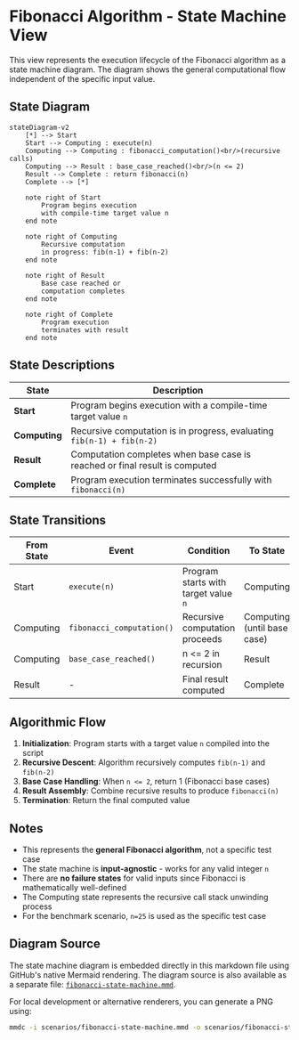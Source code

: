 # Fibonacci Algorithm - State Machine View

This view represents the execution lifecycle of the Fibonacci algorithm as a state machine diagram. The diagram shows the general computational flow independent of the specific input value.

## State Diagram

```mermaid
stateDiagram-v2
    [*] --> Start
    Start --> Computing : execute(n)
    Computing --> Computing : fibonacci_computation()<br/>(recursive calls)
    Computing --> Result : base_case_reached()<br/>(n <= 2)
    Result --> Complete : return fibonacci(n)
    Complete --> [*]

    note right of Start
        Program begins execution
        with compile-time target value n
    end note

    note right of Computing
        Recursive computation
        in progress: fib(n-1) + fib(n-2)
    end note

    note right of Result
        Base case reached or
        computation completes
    end note

    note right of Complete
        Program execution
        terminates with result
    end note
```

## State Descriptions

| State | Description |
| --- | --- |
| **Start** | Program begins execution with a compile-time target value `n` |
| **Computing** | Recursive computation is in progress, evaluating `fib(n-1) + fib(n-2)` |
| **Result** | Computation completes when base case is reached or final result is computed |
| **Complete** | Program execution terminates successfully with `fibonacci(n)` |

## State Transitions

| From State | Event | Condition | To State |
| --- | --- | --- | --- |
| Start | `execute(n)` | Program starts with target value `n` | Computing |
| Computing | `fibonacci_computation()` | Recursive computation proceeds | Computing (until base case) |
| Computing | `base_case_reached()` | n <= 2 in recursion | Result |
| Result | - | Final result computed | Complete |

## Algorithmic Flow

1. **Initialization**: Program starts with a target value `n` compiled into the script
2. **Recursive Descent**: Algorithm recursively computes `fib(n-1)` and `fib(n-2)`
3. **Base Case Handling**: When `n <= 2`, return 1 (Fibonacci base cases)
4. **Result Assembly**: Combine recursive results to produce `fibonacci(n)`
5. **Termination**: Return the final computed value

## Notes

- This represents the **general Fibonacci algorithm**, not a specific test case
- The state machine is **input-agnostic** - works for any valid integer `n`
- There are **no failure states** for valid inputs since Fibonacci is mathematically well-defined
- The Computing state represents the recursive call stack unwinding process
- For the benchmark scenario, `n=25` is used as the specific test case

## Diagram Source

The state machine diagram is embedded directly in this markdown file using GitHub's native Mermaid rendering. The diagram source is also available as a separate file: [`fibonacci-state-machine.mmd`](fibonacci-state-machine.mmd).

For local development or alternative renderers, you can generate a PNG using:

```bash
mmdc -i scenarios/fibonacci-state-machine.mmd -o scenarios/fibonacci-state-machine.png
```
